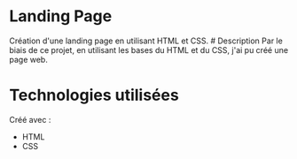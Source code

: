 # Landing Page
Création d'une landing page en utilisant HTML et CSS.
# Description
Par le biais de ce projet, en utilisant les bases du HTML et du CSS, j'ai pu créé une page web.
# Technologies utilisées
Créé avec :
- HTML
- CSS
